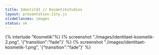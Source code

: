 ```yaml
---
title: Identität // Kosmetikstudios
layout: presentation.11ty.js
slideClasses: images
status: ok
---
```


{% interlude "Kosmetik"%}
{% screenshot "./images/identitaet-kosmetik-2.png", '{"transition":"fade"}' %}
{% screenshot "./images/identitaet-kosmetik-1.png", '{"transition":"fade"}' %}